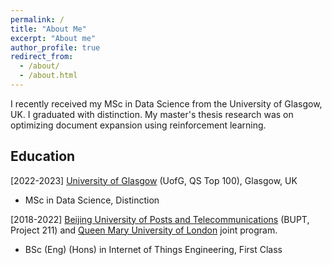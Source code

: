 ```yaml
---
permalink: /
title: "About Me"
excerpt: "About me"
author_profile: true
redirect_from: 
  - /about/
  - /about.html
---
```


I recently received my MSc in Data Science from the University of Glasgow, UK. I graduated with distinction. My master's thesis research was on optimizing document expansion using reinforcement learning.


Education
------
[2022-2023]  [University of Glasgow](https://www.gla.ac.uk/) (UofG, QS Top 100), Glasgow, UK
- MSc in Data Science, Distinction

[2018-2022] [Beijing University of Posts and Telecommunications](https://www.bupt.edu.cn/) (BUPT, Project 211) and [Queen Mary University of London](https://www.qmul.ac.uk/) joint program.
- BSc (Eng) (Hons) in Internet of Things Engineering, First Class 


